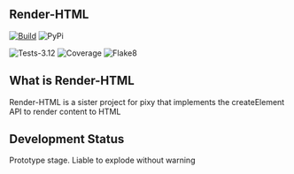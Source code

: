 Render-HTML
--------------
[![Build](https://github.com/pixyverse/render_html/actions/workflows/ci.yml/badge.svg)](https://github.com/pixyverse/pixy/actions/workflows/ci.yml)
![PyPi](https://img.shields.io/pypi/v/pixyverse.render_html)

![Tests-3.12](https://pixyverse.github.io/render_html/badges-3.12/tests-badge.svg)
![Coverage](https://pixyverse.github.io/render_html/badges-3.12/coverage-badge.svg)
![Flake8](https://pixyverse.github.io/render_html/badges-3.12/flake8-badge.svg)


What is Render-HTML
--------------------

Render-HTML is a sister project for pixy that implements the createElement API to render content to HTML

Development Status
--------------------

Prototype stage. Liable to explode without warning